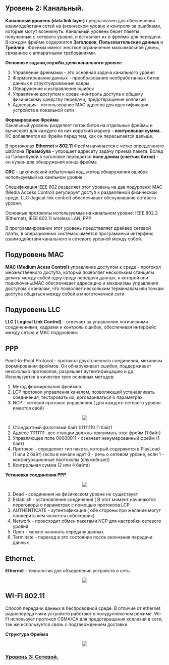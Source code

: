 ## Уровень 2: Канальный.

__Канальный уровень (data link layer)__ предназначен для обеспечения взаимодействия сетей на физическом уровне и контроля за ошибками, которые могут возникнуть. Канальный уровень берет пакеты , полученные с сетевого уровня, и вставляет их в фреймы для передачи. В каждом фрейме содержится **Заголовок**, **Пользовательские данные** и **Трейлер** . Фреймы имеют жесткое ограничение максимальной длины, связанное с аппаратными требованиями.    

__Основные задачи,службы,цели канального уровня:__
1. Управление фреймами - это основная задача канального уровня
2. Форматирование данных - преобразование необработанных битов данных в структуированные кадры
3. Обнаружение и исправление ошибок
4. Управление доступом к среде -контроль доступа к общему физическому средству передачи,  предотвращение коллизий
5. Адресация - использование MAC адресов для идентификации устройств в локальной сети

__Формирование Фрейма__    
Канальный уровень разделяет поток битов на отдельные фреймы и вычисляет для каждого  из них короткий маркер - __контрольная сумма__ . КС добавляется во Фрейм перед тем, как он пересылается дальше.    

В протоколах **Ethernet** и **802.11** Фрейм  начинается с четко определнного шаблона **Преамбула** - упрощает адресату задачу приема пакета. Вслед за Преамбулой в заголовке передается  __поле длины (счетчик битов)__ - он нужен для обнаружения конца фрейма    

**CRC** - циклический избыточный код, метод обнаружения ошибок используемый на канльном уровне

Спецификация IEEE 802 разделяет этот уровень на два подуровня: MAC (Media Access Control) регулирует доступ к разделяемой физической среде, LLC (logical link control) обеспечивает обслуживание сетевого уровня.

Основные протоколы используемые на канальном уровне: IEEE 802.3 (Ethernet), IEEE 802.11 wireless LAN, PPP

В программировании этот уровень представляет драйвер сетевой платы, в операционных системах имеется программный интерфейс взаимодействия канального и сетевого уровней между собой. 

## Подуровень MAC
__MAC (Medium Acess Control)__ управление доступом к среде -  протокол множественного доступа, который позволяет нескольким станциям делить между собой одну среду передачи данных, к которой они подключены.MAC обеспечивает адресацию и механизмы управления доступом к каналам, что позволяет нескольким терминалам или точкам доступа общаться между собой в многоточечной сети

## Подуровень LLC
__LLC ( Logical Link Control)__ - отвечает за управление логическими соединениями, кадрами и контроль ошибок, обеспечивая интерфейс между сетью и MAC подуровнем

## PPP
Point-to-Point Protocol - протокол двухточечного соединения, механизм формирования фреймов. Он обнаруживает ошибки, поддерживает нексколько протоколов, разрешает аутентификцацию и др. Используется в качестве трех основных методов:
1. Метод формирования фреймов
2. LCP протокол управления каналом, позволяющий устанавливать соединения, тестировать их, договариваться о параметрах.
3. NCP - сетевой протокол управления ( для каждого сетевого уровня имеется свой)

<p align="center">
<image src="https://github.com/LLlMEJIb87/OTUS-learning/blob/master/4.%20Data%20link.%20Ethernet/PPP.PNG">
</p>    

1. Cтандартный фалоговый байт 01111110 (1 байт)
2. Адресс 11111111 -все станции должны принимать этот фрейм (1 байт)
3. Управляющее поле 00000011 - означает ненумерованный фрейм (1 байт)
4. Протокол - определяет тип пакета, который содержится в PlayLoad (1 или 2 байт) (если в начале идет 0 - речь о сетевом уровне, если 1 - конфигурационные протоколы (служебные))
5. Контрольная сумма (2 или 4 байта)

__Установка соединения PPP__

<p align="center">
<image src="https://github.com/LLlMEJIb87/OTUS-learning/blob/master/4.%20Data%20link.%20Ethernet/PPP_connected.PNG">
</p>    

1. Dead - соединения на физическом уровне не существует     
2. Establish - установление соединения ( В этот момент начинаются переговоры о параметрах с помощью протокола LCP     
3. AUTHENTICATE - аутентификация ( обе стороны при желание могут проверить кем является собеседник)     
4. Network - происходит обмен пакетами  NCP  для настройки сетевого уровня     
5. Open - можно начинать передачу данных     
6. Terminate - переход в это состояние после окончания передачи данных    

## Ethernet.
__Ethernet__ - технология для объеденения устройств в сеть.

<p align="center">
<image src="https://github.com/LLlMEJIb87/OTUS-learning/blob/master/4.%20Data%20link.%20Ethernet/frame.PNG">
</p>

## WI-FI 802.11
Cпособ передачи данных в беспроводной среде. В отличие от ethernet радиопередатчики устройств работают в полудуплексном режиме. Wi-FI использует протокол CSMA/CA для предотвращения коллизий в сети, так же используется связь с подтверждением доставки     

__Cтруктура Фрейма__   

<p align="center">
<image src="https://github.com/LLlMEJIb87/OTUS-learning/blob/master/4.%20Data%20link.%20Ethernet/frame_WI-FI.PNG">
</p> 


### [ Уровень 3: Сетевой.](https://github.com/LLlMEJIb87/OTUS-learning/tree/master/5.%20Network%20layer.%20IP)
